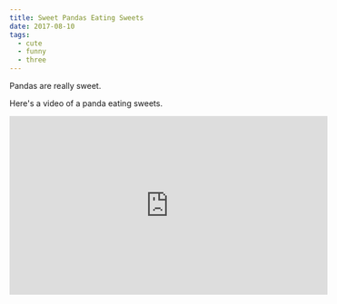 ```yaml
---
title: Sweet Pandas Eating Sweets
date: 2017-08-10
tags: 
  - cute
  - funny
  - three
---
```


Pandas are really sweet.

Here's a video of a panda eating sweets.

<iframe width="560" height="315" src="https://www.youtube.com/embed/4n0xNbfJLR8" frameborder="0" allowfullscreen></iframe>
